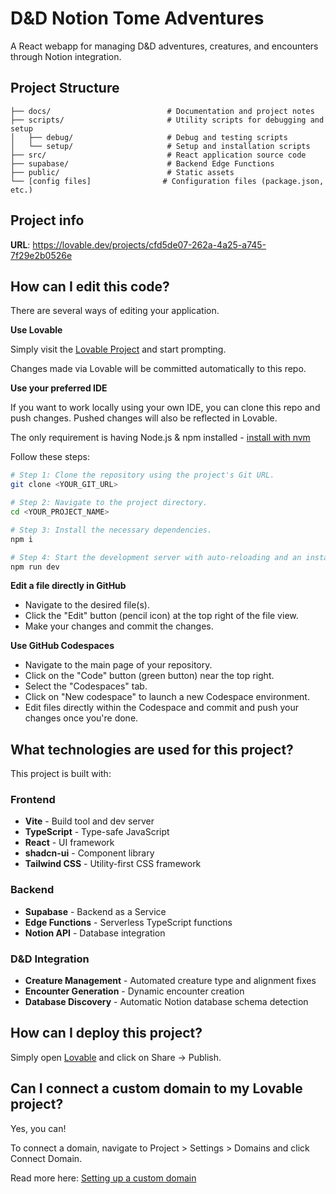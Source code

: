 # D&D Notion Tome Adventures

A React webapp for managing D&D adventures, creatures, and encounters through Notion integration.

## Project Structure

```
├── docs/                          # Documentation and project notes
├── scripts/                       # Utility scripts for debugging and setup
│   ├── debug/                     # Debug and testing scripts
│   └── setup/                     # Setup and installation scripts
├── src/                           # React application source code
├── supabase/                      # Backend Edge Functions
├── public/                        # Static assets
└── [config files]                # Configuration files (package.json, etc.)
```

## Project info

**URL**: https://lovable.dev/projects/cfd5de07-262a-4a25-a745-7f29e2b0526e

## How can I edit this code?

There are several ways of editing your application.

**Use Lovable**

Simply visit the [Lovable Project](https://lovable.dev/projects/cfd5de07-262a-4a25-a745-7f29e2b0526e) and start prompting.

Changes made via Lovable will be committed automatically to this repo.

**Use your preferred IDE**

If you want to work locally using your own IDE, you can clone this repo and push changes. Pushed changes will also be reflected in Lovable.

The only requirement is having Node.js & npm installed - [install with nvm](https://github.com/nvm-sh/nvm#installing-and-updating)

Follow these steps:

```sh
# Step 1: Clone the repository using the project's Git URL.
git clone <YOUR_GIT_URL>

# Step 2: Navigate to the project directory.
cd <YOUR_PROJECT_NAME>

# Step 3: Install the necessary dependencies.
npm i

# Step 4: Start the development server with auto-reloading and an instant preview.
npm run dev
```

**Edit a file directly in GitHub**

- Navigate to the desired file(s).
- Click the "Edit" button (pencil icon) at the top right of the file view.
- Make your changes and commit the changes.

**Use GitHub Codespaces**

- Navigate to the main page of your repository.
- Click on the "Code" button (green button) near the top right.
- Select the "Codespaces" tab.
- Click on "New codespace" to launch a new Codespace environment.
- Edit files directly within the Codespace and commit and push your changes once you're done.

## What technologies are used for this project?

This project is built with:

### Frontend
- **Vite** - Build tool and dev server
- **TypeScript** - Type-safe JavaScript
- **React** - UI framework
- **shadcn-ui** - Component library
- **Tailwind CSS** - Utility-first CSS framework

### Backend
- **Supabase** - Backend as a Service
- **Edge Functions** - Serverless TypeScript functions
- **Notion API** - Database integration

### D&D Integration
- **Creature Management** - Automated creature type and alignment fixes
- **Encounter Generation** - Dynamic encounter creation
- **Database Discovery** - Automatic Notion database schema detection

## How can I deploy this project?

Simply open [Lovable](https://lovable.dev/projects/cfd5de07-262a-4a25-a745-7f29e2b0526e) and click on Share -> Publish.

## Can I connect a custom domain to my Lovable project?

Yes, you can!

To connect a domain, navigate to Project > Settings > Domains and click Connect Domain.

Read more here: [Setting up a custom domain](https://docs.lovable.dev/tips-tricks/custom-domain#step-by-step-guide)
